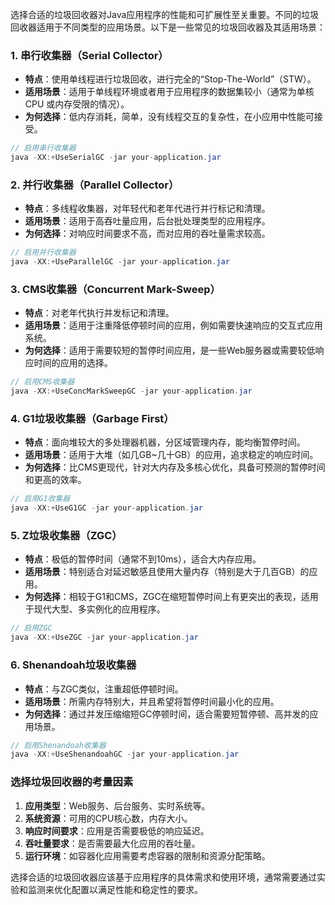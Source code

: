 选择合适的垃圾回收器对Java应用程序的性能和可扩展性至关重要。不同的垃圾回收器适用于不同类型的应用场景。以下是一些常见的垃圾回收器及其适用场景：

### 1. 串行收集器（Serial Collector）
+ **特点**：使用单线程进行垃圾回收，进行完全的“Stop-The-World”（STW）。
+ **适用场景**：适用于单线程环境或者用于应用程序的数据集较小（通常为单核 CPU 或内存受限的情况）。
+ **为何选择**：低内存消耗，简单，没有线程交互的复杂性，在小应用中性能可接受。

```java
// 启用串行收集器  
java -XX:+UseSerialGC -jar your-application.jar
```

### 2. 并行收集器（Parallel Collector）
+ **特点**：多线程收集器，对年轻代和老年代进行并行标记和清理。
+ **适用场景**：适用于高吞吐量应用，后台批处理类型的应用程序。
+ **为何选择**：对响应时间要求不高，而对应用的吞吐量需求较高。

```java
// 启用并行收集器  
java -XX:+UseParallelGC -jar your-application.jar
```

### 3. CMS收集器（Concurrent Mark-Sweep）
+ **特点**：对老年代执行并发标记和清理。
+ **适用场景**：适用于注重降低停顿时间的应用，例如需要快速响应的交互式应用系统。
+ **为何选择**：适用于需要较短的暂停时间应用，是一些Web服务器或需要较低响应时间的应用的选择。

```java
// 启用CMS收集器  
java -XX:+UseConcMarkSweepGC -jar your-application.jar
```

### 4. G1垃圾收集器（Garbage First）
+ **特点**：面向堆较大的多处理器机器，分区域管理内存，能均衡暂停时间。
+ **适用场景**：适用于大堆（如几GB~几十GB）的应用，追求稳定的响应时间。
+ **为何选择**：比CMS更现代，针对大内存及多核心优化，具备可预测的暂停时间和更高的效率。

```java
// 启用G1收集器  
java -XX:+UseG1GC -jar your-application.jar
```

### 5. Z垃圾收集器（ZGC）
+ **特点**：极低的暂停时间（通常不到10ms），适合大内存应用。
+ **适用场景**：特别适合对延迟敏感且使用大量内存（特别是大于几百GB）的应用。
+ **为何选择**：相较于G1和CMS，ZGC在缩短暂停时间上有更突出的表现，适用于现代大型、多实例化的应用程序。

```java
// 启用ZGC  
java -XX:+UseZGC -jar your-application.jar
```

### 6. Shenandoah垃圾收集器
+ **特点**：与ZGC类似，注重超低停顿时间。
+ **适用场景**：所需内存特别大，并且希望将暂停时间最小化的应用。
+ **为何选择**：通过并发压缩缩短GC停顿时间，适合需要短暂停顿、高并发的应用场景。

```java
// 启用Shenandoah收集器  
java -XX:+UseShenandoahGC -jar your-application.jar
```

### 选择垃圾回收器的考量因素
1. **应用类型**：Web服务、后台服务、实时系统等。
2. **系统资源**：可用的CPU核心数，内存大小。
3. **响应时间要求**：应用是否需要极低的响应延迟。
4. **吞吐量要求**：是否需要最大化应用的吞吐量。
5. **运行环境**：如容器化应用需要考虑容器的限制和资源分配策略。

选择合适的垃圾回收器应该基于应用程序的具体需求和使用环境，通常需要通过实验和监测来优化配置以满足性能和稳定性的要求。

